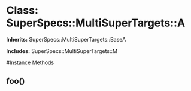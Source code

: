 # Class: SuperSpecs::MultiSuperTargets::A
**Inherits:** SuperSpecs::MultiSuperTargets::BaseA
    
**Includes:** SuperSpecs::MultiSuperTargets::M
  




#Instance Methods
## foo() [](#method-i-foo)

